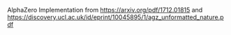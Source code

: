 AlphaZero Implementation from https://arxiv.org/pdf/1712.01815 and https://discovery.ucl.ac.uk/id/eprint/10045895/1/agz_unformatted_nature.pdf
